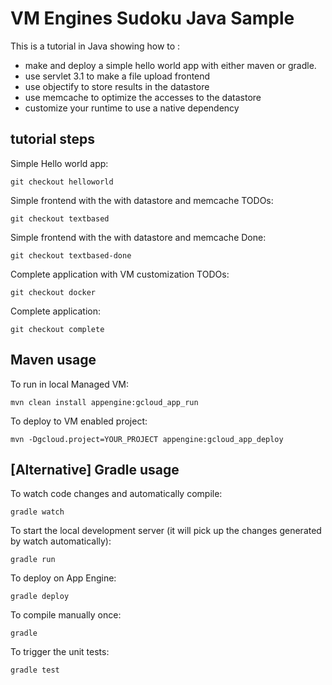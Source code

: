 VM Engines Sudoku Java Sample
=============================

This is a tutorial in Java showing how to :

- make and deploy a simple hello world app with either maven or gradle.
- use servlet 3.1 to make a file upload frontend
- use objectify to store results in the datastore
- use memcache to optimize the accesses to the datastore
- customize your runtime to use a native dependency

## tutorial steps

Simple Hello world app:

    git checkout helloworld

Simple frontend with the with datastore and memcache TODOs:

    git checkout textbased

Simple frontend with the with datastore and memcache Done:

    git checkout textbased-done

Complete application with VM customization TODOs:

    git checkout docker

Complete application:

    git checkout complete


## Maven usage

To run in local Managed VM:

    mvn clean install appengine:gcloud_app_run

To deploy to VM enabled project:

    mvn -Dgcloud.project=YOUR_PROJECT appengine:gcloud_app_deploy

## [Alternative] Gradle usage

To watch code changes and automatically compile:

    gradle watch

To start the local development server (it will pick up the changes generated by watch automatically):

    gradle run

To deploy on App Engine:

    gradle deploy

To compile manually once:

    gradle

To trigger the unit tests:

    gradle test
